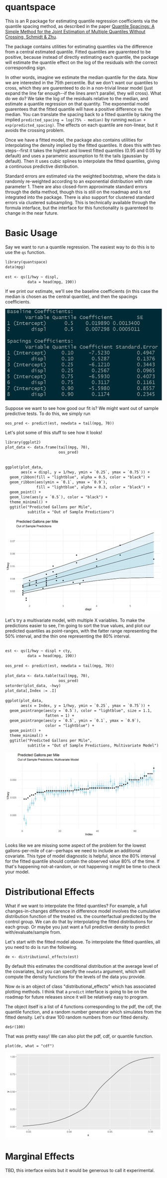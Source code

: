# quantspace
This is an R package for estimating quantile regression coefficients via the quantile spacing method, as described in the paper [Quantile Spacings: A Simple Method for the Joint Estimation of Multiple Quantiles Without Crossing, Schmidt & Zhu](https://papers.ssrn.com/sol3/papers.cfm?abstract_id=2220901).

The package contains utilities for estimating quantiles via the difference from a central estimated quantile. Fitted quantiles are guarenteed to be positive, because instead of directly estimating each quantile, the package will estimate the quantile effect on the log of the residuals with the correct corresponding sign.

In other words, imagine we estimate the median quantile for the data. Now we are interested in the 75th percentile. But we don't want our quantiles to cross, which they are guarenteed to do in a non-trivial linear model (just expand the line far enough--if the lines aren't parallel, they will cross). What do we do? We take the log of the residuals relative to the median, and estimate a quantile regression on that quantity. The exponential model guarentees that the fitted quantile will have a positive difference vs. the median. You can translate the spacing back to a fitted quantile by taking the implied `predicted_spacing = log(75% - median)` by running `median + exp(predicted_spacing)`. The effects on each quantile are non-linear, but it avoids the crossing problem.

Once we have a fitted model, the package also contains utilities for interpolating the density implied by the fitted quantiles. It does this with two steps--first it takes the highest and lowest fitted quantiles (0.95 and 0.05 by default) and uses a parametric assumption to fit the tails (gaussian by default). Then it uses cubic splines to interpolate the fitted quantiles, giving a continuous predictive distribution.

Standard errors are estimated via the weighted bootstrap, where the data is randomly re-weighted according to an exponential distribution with rate parameter 1. There are also closed-form approximate standard errors through the delta method, though this is still on the roadmap and is not integrated into the package. There is also support for clustered standard errors via clustered subsampling. This is technically available through the formula interface, but the interface for this functionality is guarenteed to change in the near future.

# Basic Usage

Say we want to run a quantile regression. The easiest way to do this is to use the `qs` function.

```
library(quantspace)
data(mpg)

est <- qs(1/hwy ~ displ, 
          data = head(mpg, 190))
```

If we print our estimate, we'll see the baseline coefficients (in this case the median is chosen as the central quantile), and then the spacings coefficients. 

![regression output](inst/img/reg_output.png)

Suppose we want to see how good our fit is? We might want out of sample predictive tests. To do this, we simply run

```
oos_pred <- predict(est, newdata = tail(mpg, 70))
```


Let's plot some of this stuff to see how it looks!
```
library(ggplot2)
plot_data <- data.frame(tail(mpg, 70),
                        oos_pred)
                        

ggplot(plot_data, 
       aes(x = displ, y = 1/hwy, ymin = `0.25`, ymax = `0.75`)) +
  geom_ribbon(fill = "lightblue", alpha = 0.5, color = "black") +
  geom_ribbon(aes(ymin = `0.1`, ymax = `0.9`),
              fill = "lightblue", alpha = 0.3, color = "black") +
  geom_point() +
  geom_line(aes(y = `0.5`), color = "black") +
  theme_minimal() +
  ggtitle("Predicted Gallons per Mile",
          subtitle = "Out of Sample Predictions")
 ```
 
![plot output](inst/img/predicted-gpm.png)

Let's try a multivariate model, with multiple X variables. To make the predictions easier to see, I'm going to sort the true values, and plot our predicted quantiles as point-ranges, with the fatter range representing the 50% interval, and the thin one representing the 80% interval.

```

est <- qs(1/hwy ~ displ + cty, 
          data = head(mpg, 190))

oos_pred <- predict(est, newdata = tail(mpg, 70))

plot_data <- data.table(tail(mpg, 70),
                        oos_pred)
setorder(plot_data, -hwy)
plot_data[,Index := .I]

ggplot(plot_data, 
       aes(x = Index, y = 1/hwy, ymin = `0.25`, ymax = `0.75`)) +
  geom_pointrange(aes(y = `0.5`), color = "lightblue", size = 1.1,
                  fatten = 1) +
  geom_pointrange(aes(y = `0.5`, ymin = `0.1`, ymax = `0.9`),
                  color = "lightblue") +
  geom_point() +
  theme_minimal() +
  ggtitle("Predicted Gallons per Mile",
          subtitle = "Out of Sample Predictions, Multivariate Model")
```
![plot output](inst/img/predicted-gpm-multivariate.png)

Looks like we are missing some aspect of the problem for the lowest gallons-per-mile of car--perhaps we need to include an additional covariate. This type of model diagnostic is helpful, since the 80% interval for the fitted quantile should contain the observed value 80% of the time. If that's happening not-at-random, or not happening it might be time to check your model.

# Distributional Effects

What if we want to interpolate the fitted quantiles? For example, a full changes-in-changes difference in difference model involves the cumulative distribution function of the treated vs. the counterfactual predicted by the control group. We can do that by interpolating the fitted distributions for each group. Or maybe you just want a full predictive density to predict with/evaluate/sample from. 

Let's start with the fitted model above. To interpolate the fitted quantiles, all you need to do is run the following.

```
de <- distributional_effects(est)
```

By default this estimates the conditional distribution at the average level of the covariates, but you can specify the `newdata` argument, which will compute the density functions for the levels of the data you provide.

Now `de` is an object of class "distributional_effects" which has associated plotting methods. I think that a `predict` interface is going to be on the roadmap for future releases since it will be relatively easy to program.

The object itself is a list of 4 functions corresponding to the pdf, the cdf, the quantile function, and a random number generator which simulates from the fitted density. Let's draw 100 random numbers from our fitted density.

```
de$r(100)
```

That was pretty easy! We can also plot the pdf, cdf, or quantile function.

```
plot(de, what = "cdf")
```

![cdf-plot](inst/img/cdf-plot.png)

# Marginal Effects

TBD, this interface exists but it would be generous to call it experimental.



